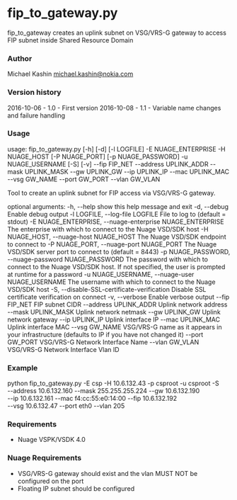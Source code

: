 fip_to_gateway.py
===============
fip_to_gateway creates an uplink subnet on VSG/VRS-G gateway to access FIP subnet inside Shared Resource Domain

### Author ###
Michael Kashin <michael.kashin@nokia.com>

### Version history ###
2016-10-06 - 1.0 - First version
2016-10-08 - 1.1 - Variable name changes and failure handling

### Usage ###
usage: fip_to_gateway.py [-h] [-d] [-l LOGFILE] -E NUAGE_ENTERPRISE -H
                         NUAGE_HOST [-P NUAGE_PORT] [-p NUAGE_PASSWORD] -u
                         NUAGE_USERNAME [-S] [-v] --fip FIP_NET --address
                         UPLINK_ADDR --mask UPLINK_MASK --gw UPLINK_GW --ip
                         UPLINK_IP --mac UPLINK_MAC --vsg GW_NAME --port
                         GW_PORT --vlan GW_VLAN

Tool to create an uplink subnet for FIP access via VSG/VRS-G gateway.

optional arguments:
  -h, --help            show this help message and exit
  -d, --debug           Enable debug output
  -l LOGFILE, --log-file LOGFILE
                        File to log to (default = stdout)
  -E NUAGE_ENTERPRISE, --nuage-enterprise NUAGE_ENTERPRISE
                        The enterprise with which to connect to the Nuage
                        VSD/SDK host
  -H NUAGE_HOST, --nuage-host NUAGE_HOST
                        The Nuage VSD/SDK endpoint to connect to
  -P NUAGE_PORT, --nuage-port NUAGE_PORT
                        The Nuage VSD/SDK server port to connect to (default =
                        8443)
  -p NUAGE_PASSWORD, --nuage-password NUAGE_PASSWORD
                        The password with which to connect to the Nuage
                        VSD/SDK host. If not specified, the user is prompted
                        at runtime for a password
  -u NUAGE_USERNAME, --nuage-user NUAGE_USERNAME
                        The username with which to connect to the Nuage
                        VSD/SDK host
  -S, --disable-SSL-certificate-verification
                        Disable SSL certificate verification on connect
  -v, --verbose         Enable verbose output
  --fip FIP_NET         FIP subnet CIDR
  --address UPLINK_ADDR
                        Uplink network address
  --mask UPLINK_MASK    Uplink network netmask
  --gw UPLINK_GW        Uplink network gateway
  --ip UPLINK_IP        Uplink interface IP
  --mac UPLINK_MAC      Uplink interface MAC
  --vsg GW_NAME         VSG/VRS-G name as it appears in your infrastructure
                        (defaults to IP if you have not changed it)
  --port GW_PORT        VSG/VRS-G Network Interface Name
  --vlan GW_VLAN        VSG/VRS-G Network Interface Vlan ID

### Example ###
python fip_to_gateway.py -E csp -H 10.6.132.43 -p csproot -u csproot -S \
       --address 10.6.132.160 --mask 255.255.255.224 --gw 10.6.132.190 \
       --ip 10.6.132.161 --mac f4:cc:55:e0:14:00 --fip 10.6.132.192 \
       --vsg 10.6.132.47 --port eth0 --vlan 205

### Requirements ###
* Nuage VSPK/VSDK 4.0

### Nuage Requirements ###
* VSG/VRS-G gateway should exist and the vlan MUST NOT be configured on the port
* Floating IP subnet should be configured

